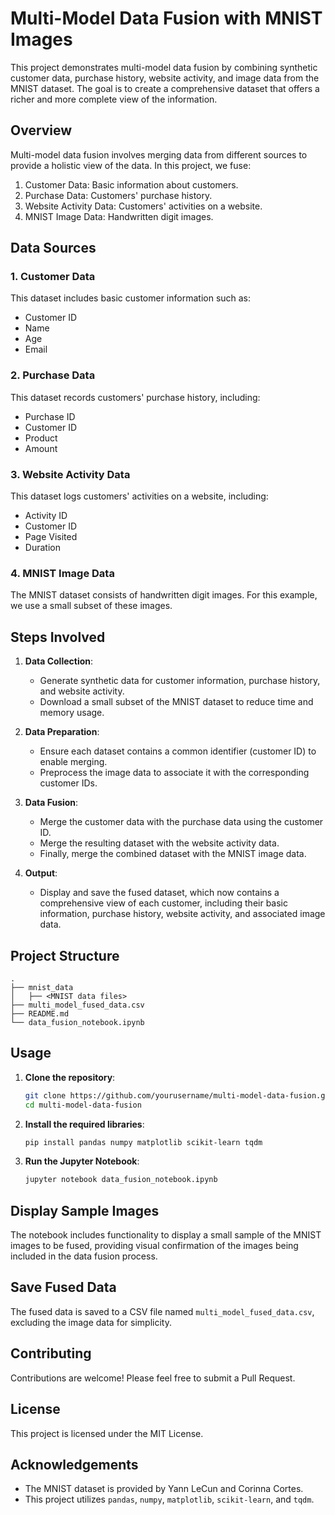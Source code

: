 # Multi-Model Data Fusion with MNIST Images

This project demonstrates multi-model data fusion by combining synthetic customer data, purchase history, website activity, and image data from the MNIST dataset. The goal is to create a comprehensive dataset that offers a richer and more complete view of the information.

## Overview

Multi-model data fusion involves merging data from different sources to provide a holistic view of the data. In this project, we fuse:

1. Customer Data: Basic information about customers.
2. Purchase Data: Customers' purchase history.
3. Website Activity Data: Customers' activities on a website.
4. MNIST Image Data: Handwritten digit images.

## Data Sources

### 1. Customer Data

This dataset includes basic customer information such as:
- Customer ID
- Name
- Age
- Email

### 2. Purchase Data

This dataset records customers' purchase history, including:
- Purchase ID
- Customer ID
- Product
- Amount

### 3. Website Activity Data

This dataset logs customers' activities on a website, including:
- Activity ID
- Customer ID
- Page Visited
- Duration

### 4. MNIST Image Data

The MNIST dataset consists of handwritten digit images. For this example, we use a small subset of these images.

## Steps Involved

1. **Data Collection**:
   - Generate synthetic data for customer information, purchase history, and website activity.
   - Download a small subset of the MNIST dataset to reduce time and memory usage.

2. **Data Preparation**:
   - Ensure each dataset contains a common identifier (customer ID) to enable merging.
   - Preprocess the image data to associate it with the corresponding customer IDs.

3. **Data Fusion**:
   - Merge the customer data with the purchase data using the customer ID.
   - Merge the resulting dataset with the website activity data.
   - Finally, merge the combined dataset with the MNIST image data.

4. **Output**:
   - Display and save the fused dataset, which now contains a comprehensive view of each customer, including their basic information, purchase history, website activity, and associated image data.

## Project Structure

```
.
├── mnist_data
│   ├── <MNIST data files>
├── multi_model_fused_data.csv
├── README.md
└── data_fusion_notebook.ipynb
```

## Usage

1. **Clone the repository**:
   ```bash
   git clone https://github.com/yourusername/multi-model-data-fusion.git
   cd multi-model-data-fusion
   ```

2. **Install the required libraries**:
   ```bash
   pip install pandas numpy matplotlib scikit-learn tqdm
   ```

3. **Run the Jupyter Notebook**:
   ```bash
   jupyter notebook data_fusion_notebook.ipynb
   ```

## Display Sample Images

The notebook includes functionality to display a small sample of the MNIST images to be fused, providing visual confirmation of the images being included in the data fusion process.

## Save Fused Data

The fused data is saved to a CSV file named `multi_model_fused_data.csv`, excluding the image data for simplicity.

## Contributing

Contributions are welcome! Please feel free to submit a Pull Request.

## License

This project is licensed under the MIT License.

## Acknowledgements

- The MNIST dataset is provided by Yann LeCun and Corinna Cortes.
- This project utilizes `pandas`, `numpy`, `matplotlib`, `scikit-learn`, and `tqdm`.
